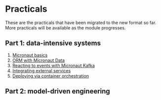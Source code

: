 # Practicals

These are the practicals that have been migrated to the new format so far.
More practicals will be available as the module progresses.

## Part 1: data-intensive systems

1. [Micronaut basics](practicals/01-micronaut-basics.md)
1. [ORM with Micronaut Data](practicals/02-micronaut-data.md)
1. [Reacting to events with Micronaut Kafka](practicals/03-micronaut-kafka.md)
1. [Integrating external services](practicals/04-service-integration.md)
1. [Deploying via container orchestration](practicals/05-container-orchestration.md)

## Part 2: model-driven engineering

